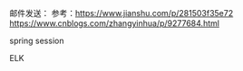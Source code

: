 邮件发送：
参考：https://www.jianshu.com/p/281503f35e72
     https://www.cnblogs.com/zhangyinhua/p/9277684.html
     
spring session

ELK